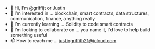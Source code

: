 - 👋 Hi, I’m @griffijt or Justin
- 👀 I’m interested in ... blockchain, smart contracts, data structures, communication, finance, anything really
- 🌱 I’m currently learning ... Solidity to code smart contracts
- 💞️ I’m looking to collaborate on ... you name it, I'd love to help build something useful
- 📫 How to reach me ... justingriffith21@icloud.com

<!---
griffijt/griffijt is a ✨ special ✨ repository because its `README.md` (this file) appears on your GitHub profile.
You can click the Preview link to take a look at your changes.
--->
